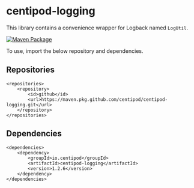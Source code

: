 # centipod-logging

This library contains a convenience wrapper for Logback named `LogUtil`.

[![Maven Package](https://github.com/centipod/centipod-logging/actions/workflows/maven-publish.yml/badge.svg)](https://github.com/centipod/centipod-logging/actions/workflows/maven-publish.yml)

To use, import the below repository and dependencies.

## Repositories

```
<repositories>
    <repository>
        <id>github</id>
        <url>https://maven.pkg.github.com/centipod/centipod-logging.git</url>
    </repository>
</repositories>
```

## Dependencies

```
<dependencies>
    <dependency>
        <groupId>io.centipod</groupId>
        <artifactId>centipod-logging</artifactId>
        <version>1.2.6</version>
    </dependency>
</dependencies>
```
